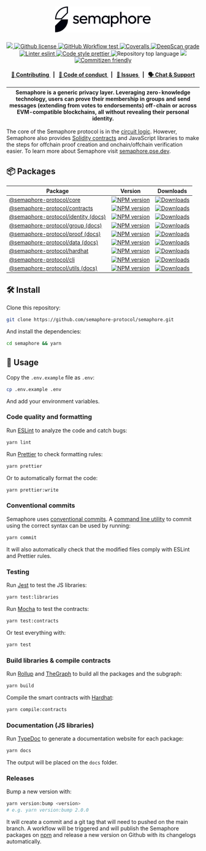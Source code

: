 <p align="center">
    <h1 align="center">
      <picture>
        <source media="(prefers-color-scheme: dark)" srcset="https://github.com/semaphore-protocol/.github/blob/main/assets/semaphore-logo-light.svg">
        <source media="(prefers-color-scheme: light)" srcset="https://github.com/semaphore-protocol/.github/blob/main/assets/semaphore-logo-dark.svg">
        <img width="250" alt="Semaphore icon" src="https://github.com/semaphore-protocol/.github/blob/main/assets/semaphore-logo-dark.svg">
      </picture>
    </h1>
</p>

<p align="center">
    <a href="https://github.com/semaphore-protocol" target="_blank">
        <img src="https://img.shields.io/badge/project-Semaphore-blue.svg?style=flat-square">
    </a>
    <a href="/LICENSE">
        <img alt="Github license" src="https://img.shields.io/github/license/semaphore-protocol/semaphore.svg?style=flat-square">
    </a>
    <a href="https://github.com/semaphore-protocol/semaphore/actions?query=workflow%3Aproduction">
        <img alt="GitHub Workflow test" src="https://img.shields.io/github/actions/workflow/status/semaphore-protocol/semaphore/production.yml?branch=main&label=test&style=flat-square&logo=github">
    </a>
    <a href="https://coveralls.io/github/semaphore-protocol/semaphore">
        <img alt="Coveralls" src="https://img.shields.io/coveralls/github/semaphore-protocol/semaphore?style=flat-square&logo=coveralls">
    </a>
    <a href="https://deepscan.io/dashboard#view=project&tid=16502&pid=22324&bid=657461">
        <img src="https://deepscan.io/api/teams/16502/projects/22324/branches/657461/badge/grade.svg" alt="DeepScan grade">
    </a>
    <a href="https://eslint.org/">
        <img alt="Linter eslint" src="https://img.shields.io/badge/linter-eslint-8080f2?style=flat-square&logo=eslint">
    </a>
    <a href="https://prettier.io/">
        <img alt="Code style prettier" src="https://img.shields.io/badge/code%20style-prettier-f8bc45?style=flat-square&logo=prettier">
    </a>
    <img alt="Repository top language" src="https://img.shields.io/github/languages/top/semaphore-protocol/semaphore?style=flat-square">
    <a href="https://www.gitpoap.io/gh/semaphore-protocol/semaphore" target="_blank">
        <img src="https://public-api.gitpoap.io/v1/repo/semaphore-protocol/semaphore/badge">
    </a>
    <a href="http://commitizen.github.io/cz-cli/">
        <img alt="Commitizen friendly" src="https://img.shields.io/badge/commitizen-friendly-586D76?style=flat-square">
    </a>
</p>

<div align="center">
    <h4>
        <a href="/CONTRIBUTING.md">
            👥 Contributing
        </a>
        <span>&nbsp;&nbsp;|&nbsp;&nbsp;</span>
        <a href="/CODE_OF_CONDUCT.md">
            🤝 Code of conduct
        </a>
        <span>&nbsp;&nbsp;|&nbsp;&nbsp;</span>
        <a href="https://github.com/semaphore-protocol/semaphore/contribute">
            🔎 Issues
        </a>
        <span>&nbsp;&nbsp;|&nbsp;&nbsp;</span>
        <a href="https://semaphore.pse.dev/discord">
            🗣️ Chat &amp; Support
        </a>
    </h4>
</div>

| Semaphore is a generic privacy layer. Leveraging zero-knowledge technology, users can prove their membership in groups and send messages (extending from votes to endorsements) off-chain or across EVM-compatible blockchains, all without revealing their personal identity. |
| ------------------------------------------------------------------------------------------------------------------------------------------------------------------------------------------------------------------------------------------------------------------------------ |

The core of the Semaphore protocol is in the [circuit logic](/packages/circuits/scheme.png). However, Semaphore also provides [Solidity contracts](/packages/contracts) and JavaScript libraries to make the steps for offchain proof creation and onchain/offchain verification easier. To learn more about Semaphore visit [semaphore.pse.dev](https://semaphore.pse.dev).

## 📦 Packages

<table>
    <th>Package</th>
    <th>Version</th>
    <th>Downloads</th>
    <tbody>
        <tr>
            <td>
                <a href="/packages/core">
                    @semaphore-protocol/core
                </a>
            </td>
            <td>
                <!-- NPM version -->
                <a href="https://npmjs.org/package/@semaphore-protocol/core">
                    <img src="https://img.shields.io/npm/v/@semaphore-protocol/core.svg?style=flat-square" alt="NPM version" />
                </a>
            </td>
            <td>
                <!-- Downloads -->
                <a href="https://npmjs.org/package/@semaphore-protocol/core">
                    <img src="https://img.shields.io/npm/dm/@semaphore-protocol/core.svg?style=flat-square" alt="Downloads" />
                </a>
            </td>
        </tr>
        <tr>
            <td>
                <a href="/packages/contracts">
                    @semaphore-protocol/contracts
                </a>
            </td>
            <td>
                <!-- NPM version -->
                <a href="https://npmjs.org/package/@semaphore-protocol/contracts">
                    <img src="https://img.shields.io/npm/v/@semaphore-protocol/contracts.svg?style=flat-square" alt="NPM version" />
                </a>
            </td>
            <td>
                <!-- Downloads -->
                <a href="https://npmjs.org/package/@semaphore-protocol/contracts">
                    <img src="https://img.shields.io/npm/dm/@semaphore-protocol/contracts.svg?style=flat-square" alt="Downloads" />
                </a>
            </td>
        </tr>
        <tr>
            <td>
                <a href="/packages/identity">
                    @semaphore-protocol/identity
                </a>
                <a href="https://js.semaphore.pse.dev/modules/_semaphore_protocol_identity">
                    (docs)
                </a>
            </td>
            <td>
                <!-- NPM version -->
                <a href="https://npmjs.org/package/@semaphore-protocol/identity">
                    <img src="https://img.shields.io/npm/v/@semaphore-protocol/identity.svg?style=flat-square" alt="NPM version" />
                </a>
            </td>
            <td>
                <!-- Downloads -->
                <a href="https://npmjs.org/package/@semaphore-protocol/identity">
                    <img src="https://img.shields.io/npm/dm/@semaphore-protocol/identity.svg?style=flat-square" alt="Downloads" />
                </a>
            </td>
        </tr>
        <tr>
            <td>
                <a href="/packages/group">
                    @semaphore-protocol/group
                </a>
                <a href="https://js.semaphore.pse.dev/modules/_semaphore_protocol_group">
                    (docs)
                </a>
            </td>
            <td>
                <!-- NPM version -->
                <a href="https://npmjs.org/package/@semaphore-protocol/group">
                    <img src="https://img.shields.io/npm/v/@semaphore-protocol/group.svg?style=flat-square" alt="NPM version" />
                </a>
            </td>
            <td>
                <!-- Downloads -->
                <a href="https://npmjs.org/package/@semaphore-protocol/group">
                    <img src="https://img.shields.io/npm/dm/@semaphore-protocol/group.svg?style=flat-square" alt="Downloads" />
                </a>
            </td>
        </tr>
        <tr>
            <td>
                <a href="/packages/proof">
                    @semaphore-protocol/proof
                </a>
                <a href="https://js.semaphore.pse.dev/modules/_semaphore_protocol_proof">
                    (docs)
                </a>
            </td>
            <td>
                <!-- NPM version -->
                <a href="https://npmjs.org/package/@semaphore-protocol/proof">
                    <img src="https://img.shields.io/npm/v/@semaphore-protocol/proof.svg?style=flat-square" alt="NPM version" />
                </a>
            </td>
            <td>
                <!-- Downloads -->
                <a href="https://npmjs.org/package/@semaphore-protocol/proof">
                    <img src="https://img.shields.io/npm/dm/@semaphore-protocol/proof.svg?style=flat-square" alt="Downloads" />
                </a>
            </td>
        </tr>
        <tr>
            <td>
                <a href="/packages/data">
                    @semaphore-protocol/data
                </a>
                <a href="https://js.semaphore.pse.dev/modules/_semaphore_protocol_data">
                    (docs)
                </a>
            </td>
            <td>
                <!-- NPM version -->
                <a href="https://npmjs.org/package/@semaphore-protocol/data">
                    <img src="https://img.shields.io/npm/v/@semaphore-protocol/data.svg?style=flat-square" alt="NPM version" />
                </a>
            </td>
            <td>
                <!-- Downloads -->
                <a href="https://npmjs.org/package/@semaphore-protocol/data">
                    <img src="https://img.shields.io/npm/dm/@semaphore-protocol/data.svg?style=flat-square" alt="Downloads" />
                </a>
            </td>
        </tr>
        <tr>
            <td>
                <a href="/packages/hardhat">
                    @semaphore-protocol/hardhat
                </a>
            </td>
            <td>
                <!-- NPM version -->
                <a href="https://npmjs.org/package/@semaphore-protocol/hardhat">
                    <img src="https://img.shields.io/npm/v/@semaphore-protocol/hardhat.svg?style=flat-square" alt="NPM version" />
                </a>
            </td>
            <td>
                <!-- Downloads -->
                <a href="https://npmjs.org/package/@semaphore-protocol/hardhat">
                    <img src="https://img.shields.io/npm/dm/@semaphore-protocol/hardhat.svg?style=flat-square" alt="Downloads" />
                </a>
            </td>
        </tr>
        <tr>
            <td>
                <a href="/packages/cli">
                    @semaphore-protocol/cli
                </a>
            </td>
            <td>
                <!-- NPM version -->
                <a href="https://npmjs.org/package/@semaphore-protocol/cli">
                    <img src="https://img.shields.io/npm/v/@semaphore-protocol/cli.svg?style=flat-square" alt="NPM version" />
                </a>
            </td>
            <td>
                <!-- Downloads -->
                <a href="https://npmjs.org/package/@semaphore-protocol/cli">
                    <img src="https://img.shields.io/npm/dm/@semaphore-protocol/cli.svg?style=flat-square" alt="Downloads" />
                </a>
            </td>
        </tr>
        <tr>
            <td>
                <a href="/packages/utils">
                    @semaphore-protocol/utils
                </a>
                <a href="https://js.semaphore.pse.dev/modules/_semaphore_protocol_utils">
                    (docs)
                </a>
            </td>
            <td>
                <!-- NPM version -->
                <a href="https://npmjs.org/package/@semaphore-protocol/utils">
                    <img src="https://img.shields.io/npm/v/@semaphore-protocol/utils.svg?style=flat-square" alt="NPM version" />
                </a>
            </td>
            <td>
                <!-- Downloads -->
                <a href="https://npmjs.org/package/@semaphore-protocol/utils">
                    <img src="https://img.shields.io/npm/dm/@semaphore-protocol/utils.svg?style=flat-square" alt="Downloads" />
                </a>
            </td>
        </tr>
    <tbody>
</table>

## 🛠 Install

Clone this repository:

```bash
git clone https://github.com/semaphore-protocol/semaphore.git
```

And install the dependencies:

```bash
cd semaphore && yarn
```

## 📜 Usage

Copy the `.env.example` file as `.env`:

```bash
cp .env.example .env
```

And add your environment variables.

### Code quality and formatting

Run [ESLint](https://eslint.org/) to analyze the code and catch bugs:

```bash
yarn lint
```

Run [Prettier](https://prettier.io/) to check formatting rules:

```bash
yarn prettier
```

Or to automatically format the code:

```bash
yarn prettier:write
```

### Conventional commits

Semaphore uses [conventional commits](https://www.conventionalcommits.org/en/v1.0.0/). A [command line utility](https://github.com/commitizen/cz-cli) to commit using the correct syntax can be used by running:

```bash
yarn commit
```

It will also automatically check that the modified files comply with ESLint and Prettier rules.

### Testing

Run [Jest](https://jestjs.io/) to test the JS libraries:

```bash
yarn test:libraries
```

Run [Mocha](https://mochajs.org/) to test the contracts:

```bash
yarn test:contracts
```

Or test everything with:

```bash
yarn test
```

### Build libraries & compile contracts

Run [Rollup](https://www.rollupjs.org) and [TheGraph](https://www.npmjs.com/package/@graphprotocol/graph-cli) to build all the packages and the subgraph:

```bash
yarn build
```

Compile the smart contracts with [Hardhat](https://hardhat.org/):

```bash
yarn compile:contracts
```

### Documentation (JS libraries)

Run [TypeDoc](https://typedoc.org/) to generate a documentation website for each package:

```bash
yarn docs
```

The output will be placed on the `docs` folder.

### Releases

Bump a new version with:

```bash
yarn version:bump <version>
# e.g. yarn version:bump 2.0.0
```

It will create a commit and a git tag that will need to pushed on the main branch. A workflow will be triggered and will
publish the Semaphore packages on [npm](https://www.npmjs.com/) and release a new version on Github with its changelogs automatically.
